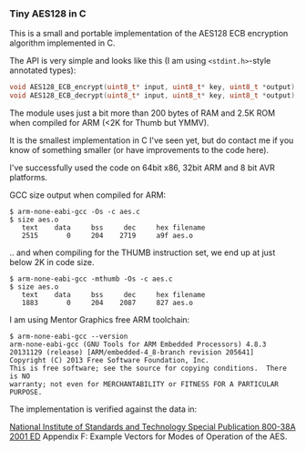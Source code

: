 ### Tiny AES128 in C

This is a small and portable implementation of the AES128 ECB encryption algorithm implemented in C.

The API is very simple and looks like this (I am using `<stdint.h>`-style annotated types):

```C
void AES128_ECB_encrypt(uint8_t* input, uint8_t* key, uint8_t *output);
void AES128_ECB_decrypt(uint8_t* input, uint8_t* key, uint8_t *output);
```

The module uses just a bit more than 200 bytes of RAM and 2.5K ROM when compiled for ARM (<2K for Thumb but YMMV).

It is the smallest implementation in C I've seen yet, but do contact me if you know of something smaller (or have improvements to the code here).


I've successfully used the code on 64bit x86, 32bit ARM and 8 bit AVR platforms.


GCC size output when compiled for ARM:



    $ arm-none-eabi-gcc -Os -c aes.c
    $ size aes.o
       text    data     bss     dec     hex filename
       2515       0     204    2719     a9f aes.o


.. and when compiling for the THUMB instruction set, we end up at just below 2K in code size.

    $ arm-none-eabi-gcc -mthumb -Os -c aes.c
    $ size aes.o
       text    data     bss     dec     hex filename
       1883       0     204    2087     827 aes.o


I am using Mentor Graphics free ARM toolchain:


    $ arm-none-eabi-gcc --version
    arm-none-eabi-gcc (GNU Tools for ARM Embedded Processors) 4.8.3 20131129 (release) [ARM/embedded-4_8-branch revision 205641]
    Copyright (C) 2013 Free Software Foundation, Inc.
    This is free software; see the source for copying conditions.  There is NO
    warranty; not even for MERCHANTABILITY or FITNESS FOR A PARTICULAR PURPOSE.




The implementation is verified against the data in:

[National Institute of Standards and Technology Special Publication 800-38A 2001 ED](http://csrc.nist.gov/publications/nistpubs/800-38a/sp800-38a.pdf) Appendix F: Example Vectors for Modes of Operation of the AES.



